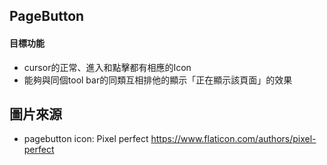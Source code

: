 ## PageButton

#### 目標功能

- cursor的正常、進入和點擊都有相應的Icon
- 能夠與同個tool bar的同類互相排他的顯示「正在顯示該頁面」的效果



## 圖片來源

- pagebutton icon: Pixel perfect https://www.flaticon.com/authors/pixel-perfect